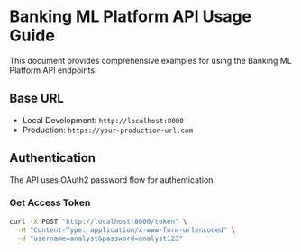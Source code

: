 # Banking ML Platform API Usage Guide

This document provides comprehensive examples for using the Banking ML Platform API endpoints.

## Base URL

- Local Development: `http://localhost:8000`
- Production: `https://your-production-url.com`

## Authentication

The API uses OAuth2 password flow for authentication.

### Get Access Token

```bash
curl -X POST "http://localhost:8000/token" \
  -H "Content-Type: application/x-www-form-urlencoded" \
  -d "username=analyst&password=analyst123"
